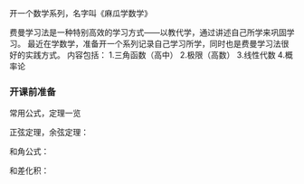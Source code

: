  开一个数学系列，名字叫《麻瓜学数学》
 
费曼学习法是一种特别高效的学习方式——以教代学，通过讲述自己所学来巩固学习。
最近在学数学，准备开一个系列记录自己学习所学，同时也是费曼学习法很好的实践方式。
内容包括：
1.三角函数（高中）
2.极限（高数）
3.线性代数
4.概率论

### 开课前准备

常用公式，定理一览

正弦定理，余弦定理：

和角公式：

和差化积：

